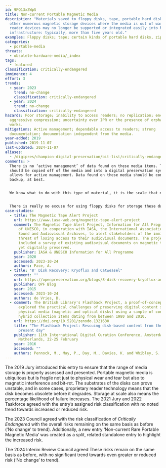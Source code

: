 ```yaml
---
id: 9PQ13xZWpS
title: Non-current Portable Magnetic Media
description: "Materials saved to floppy disks, tape, portable hard disks or
  other numerous magnetic storage devices where the media is out of warranty and
  reader devices may no longer be supported or integrated easily into hardware
  infrastructure: typically, more than five years old."
examples: Floppy disks; tape; certain kinds of portable hard disks, zip drives.
categories:
  - portable-media
threats:
  - obsolete-hardware-media/_index
tags:
  - featured
classification: critically-endangered
imminence: 4
effort: 3
trends:
  - year: 2023
    trend: no-change
    classification: critically-endangered
  - year: 2024
    trend: no-change
    classification: critically-endangered
hazards: Poor storage; inability to access readers; no replication; encryption;
  aggressive compression; uncertainty over IPR or the presence of orphaned
  works.
mitigations: Active management; dependable access to readers; strong
  documentation; documentation independent from the media.
year-added: 2019
published: 2019-11-07
last-updated: 2024-11-07
aliases:
  - /digipres/champion-digital-preservation/bit-list/critically-endangered/bitlist-non-current-portable-magnetic-media
comments: >
  There is no ‘active management’ of data found on these media items. The data
  should be copied off of the media and into a digital preservation system that
  allows for active management. Data found on these media should be considered a
  backup, at best.


  We know what to do with this type of material, it is the scale that makes it a problem.


  There is really no excuse for using floppy disks for storage these days. Tape is a different proposition since it allows high-density back up offline and nearline. But there are challenges with the backward compatibility of popular and even relatively recent LTO versions.
case-studies:
  - title: The Magnetic Tape Alert Project
    url: https://www.iasa-web.org/magnetic-tape-alert-project
    comment: The Magnetic Tape Alert Project, Information for All Programme (IFAP)
      of UNESCO, in cooperation with IASA, the International Association of
      Sound and Audiovisual Archives, to alert stakeholders of the imminent
      threat of losing access to their audiovisual documents. The project
      included a survey of existing audiovisual documents on magnetic tape not
      yet digitally preserved.
    publisher: IASA & UNESCO Information for All Programme
    year: 2020
    accessed: 2023-10-24
    authors: Pace, A.
  - title: "8″ Disk Recovery: Kryoflux and Catweasel"
    comment: ""
    url: https://openpreservation.org/blogs/8-disk-recovery-kryoflux-and-catweasel/
    publisher: OPF Blog
    year: 2015
    accessed: 2023-10-24
    authors: de Vries, D.
  - comment: The British Library's Flashback Project, a proof-of-concept that
      explored the practical challenges of preserving digital content stored on
      physical media (magnetic and optical disks) using a sample of content from
      hybrid collection items dating from between 1980 and 2010.
    url: https://doi.org/10.5281/zenodo.1321630
    title: "The Flashback Project: Rescuing disk-based content from the 1980s to the
      present day"
    publisher: 11th International Digital Curation Conference, Amsterdam,
      Netherlands, 22-25 February
    year: 2016
    accessed: ""
    authors: Pennock, M., May, P., Day, M., Davies, K. and Whibley, S.
---
```

The 2019 Jury introduced this entry to ensure that the range of media storage is properly assessed and presented. Portable magnetic media is ubiquitous but is fragile not just to physical wear and tear but also to magnetic interference and bit-rot. The substrates of the disks can prove unstable, and in some cases, proprietary reader technology means that the disk becomes obsolete before it degrades. Storage at scale also means the percentage likelihood of failure increases. The 2021 Jury and 2022 Taskforce agreed with the entry’s assigned risk classification with no noted trend towards increased or reduced risk.

The 2023 Council agreed with the risk classification of _Critically Endangered_ with the overall risks remaining on the same basis as before (‘No change’ to trend). Additionally, a new entry ‘Non-current Rare Portable Magnetic Media’ was created as a split, related standalone entry to highlight the increased risk.

The 2024 Interim Review Council agreed These risks remain on the same basis as before, with no significant trend towards even greater or reduced risk (‘No change’ to trend).




